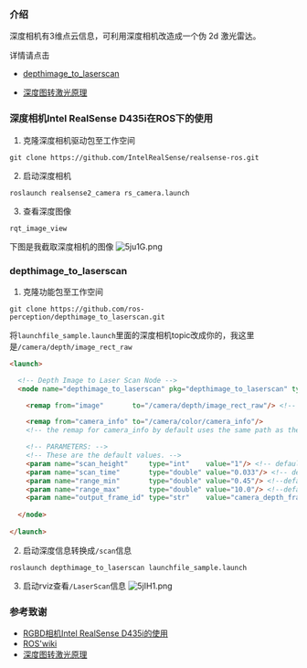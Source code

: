 

### 介绍
深度相机有3维点云信息，可利用深度相机改造成一个伪 2d 激光雷达。

详情请点击
- [depthimage_to_laserscan](http://wiki.ros.org/depthimage_to_laserscan)

- [深度图转激光原理](https://blog.csdn.net/u014587147/article/details/77985508)
### 深度相机Intel RealSense D435i在ROS下的使用

1. 克隆深度相机驱动包至工作空间
```shell
git clone https://github.com/IntelRealSense/realsense-ros.git
```
2. 启动深度相机
```shell
roslaunch realsense2_camera rs_camera.launch
```
3. 查看深度图像
```shell
rqt_image_view
```
下图是我截取深度相机的图像
![5ju1G.png](https://i.w3tt.com/2021/11/01/5ju1G.png)

### depthimage_to_laserscan
1. 克隆功能包至工作空间
```shell
git clone https://github.com/ros-perception/depthimage_to_laserscan.git
```
将`launchfile_sample.launch`里面的深度相机topic改成你的，我这里是`/camera/depth/image_rect_raw`
```html title='depthimage_to_laserscan/launch/launchfile_sample.launch'
<launch>

  <!-- Depth Image to Laser Scan Node -->
  <node name="depthimage_to_laserscan" pkg="depthimage_to_laserscan" type="depthimage_to_laserscan" args="">

    <remap from="image"       to="/camera/depth/image_rect_raw"/> <!-- change here for your camera depth topic name. Default: "/camera/depth/image_raw" -->

    <remap from="camera_info" to="/camera/color/camera_info"/> 
    <!-- the remap for camera_info by default uses the same path as the one given to the image topic. Default: "<path_to_image_topic>/camera_info>" -->

    <!-- PARAMETERS: -->
    <!-- These are the default values. --> 
    <param name="scan_height"     type="int"    value="1"/> <!-- default: 1 pixel. Number of pixel rows used to generate laser scan. -->
    <param name="scan_time"       type="double" value="0.033"/> <!-- default:0.033, 30 FPS . Time between scans. -->
    <param name="range_min"       type="double" value="0.45"/> <!--default:0.45m. Ranges less than this are considered -Inf. -->
    <param name="range_max"       type="double" value="10.0"/> <!--default: 10m. Ranges less than this are considered +Inf. -->
    <param name="output_frame_id" type="str"    value="camera_depth_frame"/> <!--default: camera_depth_frame. Frame id of the laser scan. -->
	
  </node>
	
</launch>
```
2. 启动深度信息转换成`/scan`信息
```shell
roslaunch depthimage_to_laserscan launchfile_sample.launch
```
3. 启动rviz查看`/LaserScan`信息
![5jIH1.png](https://i.w3tt.com/2021/11/01/5jIH1.png)

### 参考致谢
- [RGBD相机Intel RealSense D435i的使用](https://blog.csdn.net/YuhsiHu/article/details/113725802)
- [ROS'wiki](http://wiki.ros.org/depthimage_to_laserscan)
- [深度图转激光原理](https://blog.csdn.net/u014587147/article/details/77985508)
